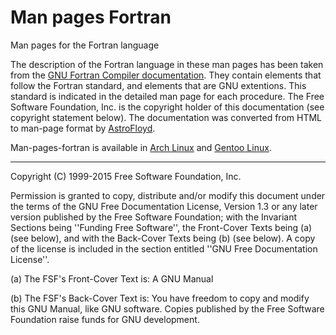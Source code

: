 # Man pages Fortran #

Man pages for the Fortran language


The description of the Fortran language in these man pages has been taken from the [GNU Fortran Compiler documentation](https://gcc.gnu.org/onlinedocs/gcc-5.3.0/gfortran/).  They contain elements that follow the Fortran standard, and elements that are GNU extentions.  This standard is indicated in the detailed man page for each procedure.  The Free Software Foundation, Inc. is the copyright holder of this documentation (see copyright statement below).  The documentation was converted from HTML to man-page format by [AstroFloyd](http://astrofloyd.org).


Man-pages-fortran is available in [Arch Linux](https://aur.archlinux.org/packages/man-pages-fortran/) and [Gentoo Linux](https://gitweb.gentoo.org/user/AstroFloyd.git/tree/sys-apps/man-pages-fortran).


---

Copyright (C) 1999-2015 Free Software Foundation, Inc.

Permission is granted to copy, distribute and/or modify this document
under the terms of the GNU Free Documentation License, Version 1.3 or
any later version published by the Free Software Foundation; with the
Invariant Sections being ''Funding Free Software'', the Front-Cover
Texts being (a) (see below), and with the Back-Cover Texts being (b)
(see below).  A copy of the license is included in the section entitled
''GNU Free Documentation License''.

(a) The FSF's Front-Cover Text is:
A GNU Manual

(b) The FSF's Back-Cover Text is:
You have freedom to copy and modify this GNU Manual, like GNU
software.  Copies published by the Free Software Foundation raise
funds for GNU development.
